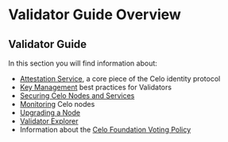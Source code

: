 # Validator Guide Overview

## Validator Guide

In this section you will find information about:

- [Attestation Service](attestation-service.md), a core piece of the Celo identity protocol
- [Key Management](key-management/summary.md) best practices for Validators
- [Securing Celo Nodes and Services](securing-nodes-and-services.md)
- [Monitoring](monitoring.md) Celo nodes
- [Upgrading a Node](node-upgrades.md)
- [Validator Explorer](validator-explorer.md)
- Information about the [Celo Foundation Voting Policy](celo-foundation-voting-policy.md)